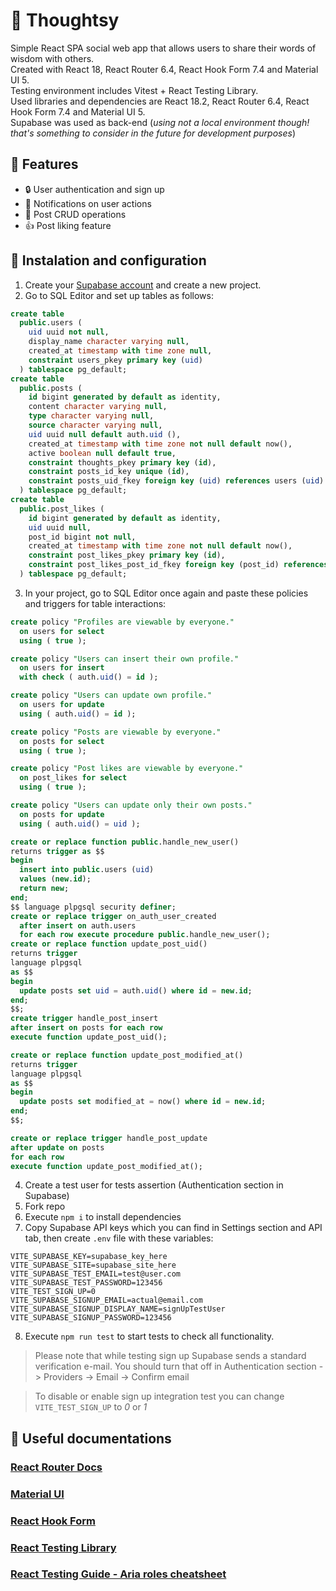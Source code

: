 # 💭 Thoughtsy

Simple React SPA social web app that allows users to share their words of wisdom with others.\
Created with React 18, React Router 6.4, React Hook Form 7.4 and Material UI 5.\
Testing environment includes Vitest + React Testing Library.\
Used libraries and dependencies are React 18.2, React Router 6.4, React Hook Form 7.4 and Material UI 5.\
Supabase was used as back-end (_using not a local environment though! that's something to consider in the future for development purposes_)

## 🚀 Features

- 🔒 User authentication and sign up
- 🔔 Notifications on user actions
- 📝 Post CRUD operations
- 👍 Post liking feature

## 🔨 Instalation and configuration

1. Create your [Supabase account](https://supabase.com/dashboard/sign-up) and create a new project.
2. Go to SQL Editor and set up tables as follows:

```sql
create table
  public.users (
    uid uuid not null,
    display_name character varying null,
    created_at timestamp with time zone null,
    constraint users_pkey primary key (uid)
  ) tablespace pg_default;
create table
  public.posts (
    id bigint generated by default as identity,
    content character varying null,
    type character varying null,
    source character varying null,
    uid uuid null default auth.uid (),
    created_at timestamp with time zone not null default now(),
    active boolean null default true,
    constraint thoughts_pkey primary key (id),
    constraint posts_id_key unique (id),
    constraint posts_uid_fkey foreign key (uid) references users (uid)
  ) tablespace pg_default;
create table
  public.post_likes (
    id bigint generated by default as identity,
    uid uuid null,
    post_id bigint not null,
    created_at timestamp with time zone not null default now(),
    constraint post_likes_pkey primary key (id),
    constraint post_likes_post_id_fkey foreign key (post_id) references posts (id)
  ) tablespace pg_default;
```

3. In your project, go to SQL Editor once again and paste these policies and triggers for table interactions:

```sql
create policy "Profiles are viewable by everyone."
  on users for select
  using ( true );

create policy "Users can insert their own profile."
  on users for insert
  with check ( auth.uid() = id );

create policy "Users can update own profile."
  on users for update
  using ( auth.uid() = id );

create policy "Posts are viewable by everyone."
  on posts for select
  using ( true );

create policy "Post likes are viewable by everyone."
  on post_likes for select
  using ( true );

create policy "Users can update only their own posts."
  on posts for update
  using ( auth.uid() = uid );
```

```sql
create or replace function public.handle_new_user()
returns trigger as $$
begin
  insert into public.users (uid)
  values (new.id);
  return new;
end;
$$ language plpgsql security definer;
create or replace trigger on_auth_user_created
  after insert on auth.users
  for each row execute procedure public.handle_new_user();
create or replace function update_post_uid()
returns trigger
language plpgsql
as $$
begin
  update posts set uid = auth.uid() where id = new.id;
end;
$$;
create trigger handle_post_insert
after insert on posts for each row
execute function update_post_uid();

create or replace function update_post_modified_at()
returns trigger
language plpgsql
as $$
begin
  update posts set modified_at = now() where id = new.id;
end;
$$;

create or replace trigger handle_post_update
after update on posts
for each row
execute function update_post_modified_at();
```

4. Create a test user for tests assertion (Authentication section in Supabase)
5. Fork repo
6. Execute `npm i` to install dependencies
7. Copy Supabase API keys which you can find in Settings section and API tab, then create `.env` file with these variables:

```
VITE_SUPABASE_KEY=supabase_key_here
VITE_SUPABASE_SITE=supabase_site_here
VITE_SUPABASE_TEST_EMAIL=test@user.com
VITE_SUPABASE_TEST_PASSWORD=123456
VITE_TEST_SIGN_UP=0
VITE_SUPABASE_SIGNUP_EMAIL=actual@email.com
VITE_SUPABASE_SIGNUP_DISPLAY_NAME=signUpTestUser
VITE_SUPABASE_SIGNUP_PASSWORD=123456
```

8. Execute `npm run test` to start tests to check all functionality.

> Please note that while testing sign up Supabase sends a standard verification e-mail.
> You should turn that off in Authentication section -> Providers -> Email -> Confirm email

> To disable or enable sign up integration test you can change `VITE_TEST_SIGN_UP` to _0_ or _1_

## 🙏 Useful documentations

### [React Router Docs](https://reactrouter.com/en/main/start/tutorial)

### [Material UI](https://mui.com/material-ui/getting-started/learn/)

### [React Hook Form](https://react-hook-form.com/get-started#Quickstart)

### [React Testing Library](https://testing-library.com/docs/queries/about)

### [React Testing Guide - Aria roles cheatsheet](https://components.guide/react+typescript/testing)
